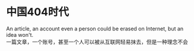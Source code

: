 # 中国404时代
An article, an account even a person could be erased on Internet, but an idea won't.   
一篇文章，一个账号，甚至一个人可以被从互联网轻易抹去，但是一种理念不会
